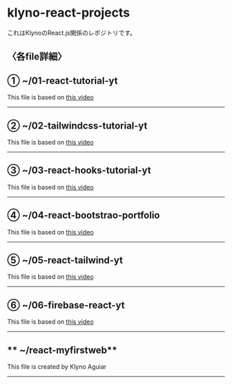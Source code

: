 # klyno-react-projects
これはKlynoのReact.js関係のレポジトリです。

## 〈各file詳細〉

## **① ~/01-react-tutorial-yt**

This file is based on [this video](https://www.youtube.com/watch?v=nRCNL9T3J98)


___

## **② ~/02-tailwindcss-tutorial-yt**

This file is based on [this video]()


___

## **③ ~/03-react-hooks-tutorial-yt**

This file is based on [this video]()


___

## **④ ~/04-react-bootstrao-portfolio**

This file is based on [this video]()


___

## **⑤ ~/05-react-tailwind-yt**

This file is based on [this video]()


___

## **⑥ ~/06-firebase-react-yt**

This file is based on [this video]()


___

## ** ~/react-myfirstweb**

This file is created by Klyno Aguiar


___
